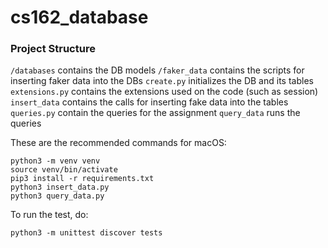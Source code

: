 # cs162_database


### Project Structure
`/databases` contains the DB models
`/faker_data` contains the scripts for inserting faker data into the DBs
`create.py` initializes the DB and its tables
`extensions.py` contains the extensions used on the code (such as session)
`insert_data` contains the calls for inserting fake data into the tables
`queries.py` contain the queries for the assignment
`query_data` runs the queries



These are the recommended commands for macOS:

```
python3 -m venv venv
source venv/bin/activate
pip3 install -r requirements.txt
python3 insert_data.py
python3 query_data.py
```

To run the test, do:
```
python3 -m unittest discover tests
```
